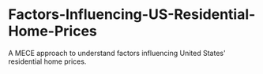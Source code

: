 # Factors-Influencing-US-Residential-Home-Prices
A MECE approach to understand factors influencing United States' residential home prices. 
